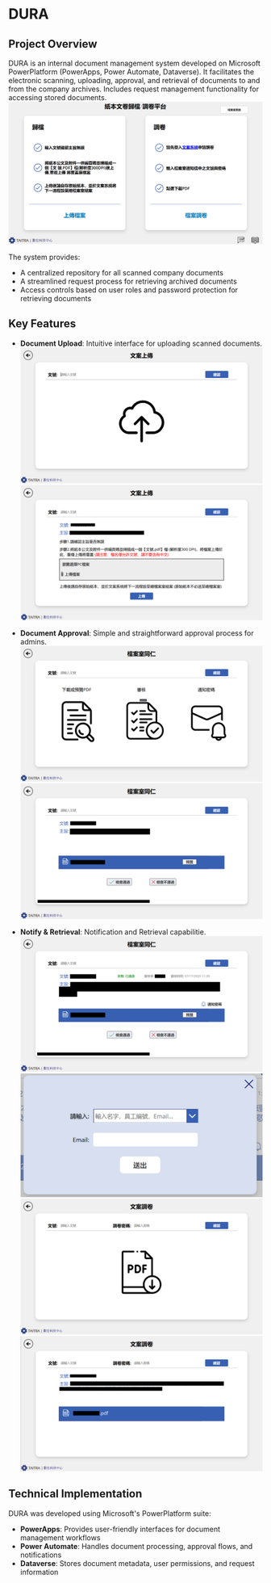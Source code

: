 # DURA

## Project Overview
DURA is an internal document management system developed on Microsoft PowerPlatform (PowerApps, Power Automate, Dataverse). It facilitates the electronic scanning, uploading, approval, and retrieval of documents to and from the company archives. Includes request management functionality for accessing stored documents.
![DURA Upload Interface](Images/DuraMain.png)

The system provides:
- A centralized repository for all scanned company documents
- A streamlined request process for retrieving archived documents
- Access controls based on user roles and password protection for retrieving documents

## Key Features
- **Document Upload**: Intuitive interface for uploading scanned documents.
![DURA Upload Interface](Images/DuraUpload.png)
![DURA Upload Interface](Images/DURAUploadExample.png)

- **Document Approval**: Simple and straightforward approval process for admins.
![DURA Upload Interface](Images/DuraAdmin.png)
![DURA Upload Interface](Images/DURA%20(4).png)

- **Notify & Retrieval**: Notification and Retrieval capabilitie.
![DURA Upload Interface](Images/DURA%20(3).png)
![DURA Upload Interface](Images/DURA%20(2).png)
![DURA Search Interface](Images/DuraRetrieve.png)
![DURA Upload Interface](Images/DURA%20(1).png)

## Technical Implementation
DURA was developed using Microsoft's PowerPlatform suite:
- **PowerApps**: Provides user-friendly interfaces for document management workflows
- **Power Automate**: Handles document processing, approval flows, and notifications
- **Dataverse**: Stores document metadata, user permissions, and request information
